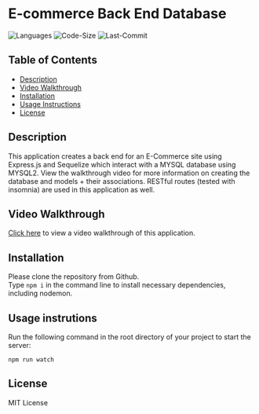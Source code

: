 # E-commerce Back End Database

![Languages](https://img.shields.io/github/languages/top/rucatues/E-Commerce-Back-End)
![Code-Size](https://img.shields.io/github/languages/code-size/rucatues/E-Commerce-Back-End)
![Last-Commit](https://img.shields.io/github/last-commit/rucatues/E-Commerce-Back-End)


## Table of Contents

* [Description](#description)
* [Video Walkthrough](#video-walkthrough)
* [Installation](#installation)
* [Usage Instructions](#usage-instructions)
* [License](#license)

## Description

This application creates a back end for an E-Commerce site using Express.js and Sequelize which interact with a MYSQL database using MYSQL2. View the walkthrough video for more information on creating the database and models + their associations. RESTful routes (tested with insomnia) are used in this application as well.  

## Video Walkthrough

[Click here](https://drive.google.com/file/d/1nddPyA347rU6kKQNyBoBYBy0dqgo8y5J/view) to view a video walkthrough of this application. 


## Installation

Please clone the repository from Github.    
Type `npm i` in the command line to install necessary dependencies, including nodemon. 
  

## Usage instrutions

Run the following command in the root directory of your project to start the server:
  
`npm run watch`

## License

MIT License